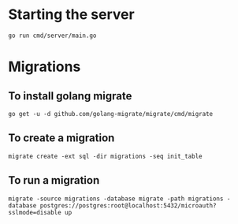 # Starting the server
```
go run cmd/server/main.go
```
# Migrations

## To install golang migrate
```
go get -u -d github.com/golang-migrate/migrate/cmd/migrate
```

## To create a migration
```
migrate create -ext sql -dir migrations -seq init_table
```

## To run a migration
```
migrate -source migrations -database migrate -path migrations -database postgres://postgres:root@localhost:5432/microauth?sslmode=disable up
```